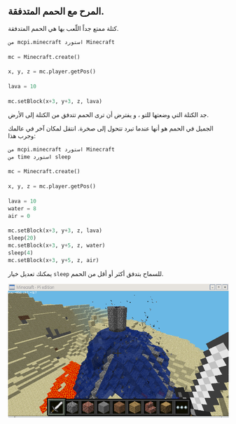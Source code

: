 ## المرح مع الحمم المتدفقة.

كتلة ممتع جداً اللّعب بها هي الحمم المتدفقة.

```python
من mcpi.minecraft استورد Minecraft

mc = Minecraft.create()

x, y, z = mc.player.getPos()

lava = 10

mc.setBlock(x+3, y+3, z, lava)
```

جد الكتلة التي وضعتها للتو ، و يفترض أن ترى الحمم تتدفق من الكتلة إلى الأرض.

الجميل في الحمم هو أنها عندما تبرد تتحول إلى صخرة. انتقل لمكان آخر في عالمك وجرب هذا:

```python
من mcpi.minecraft استورد Minecraft
من time استورد sleep

mc = Minecraft.create()

x, y, z = mc.player.getPos()

lava = 10
water = 8
air = 0

mc.setBlock(x+3, y+3, z, lava)
sleep(20)
mc.setBlock(x+3, y+5, z, water)
sleep(4)
mc.setBlock(x+3, y+5, z, air)

```

يمكنك تعديل خيار `sleep` للسماح بتدفق أكثر أو أقل من الحمم.

![الحمم](images/lava.png)